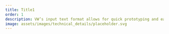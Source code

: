 ```yaml
---
title: Title1
order: 1
description: VW’s input text format allows for quick prototyping and easy troubleshooting without sacrificing in flexibility or efficient parsing.
image: assets/images/technical_details/placeholder.svg
---
```

